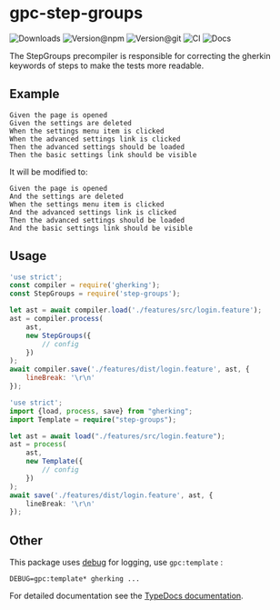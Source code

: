 # gpc-step-groups

![Downloads](https://img.shields.io/npm/dw/step-groups?style=flat-square)
![Version@npm](https://img.shields.io/npm/v/step-groups?label=version%40npm&style=flat-square)
![Version@git](https://img.shields.io/github/package-json/v/gherking/gpc-step-groups/master?label=version%40git&style=flat-square)
![CI](https://img.shields.io/github/workflow/status/gherking/gpc-step-groups/CI/master?label=ci&style=flat-square)
![Docs](https://img.shields.io/github/workflow/status/gherking/gpc-step-groups/Docs/master?label=docs&style=flat-square)

The StepGroups precompiler is responsible for correcting the gherkin keywords of steps to make the tests more readable.

## Example

```gherkin
Given the page is opened
Given the settings are deleted
When the settings menu item is clicked
When the advanced settings link is clicked
Then the advanced settings should be loaded
Then the basic settings link should be visible
```
It will be modified to:

```gherkin
Given the page is opened
And the settings are deleted
When the settings menu item is clicked
And the advanced settings link is clicked
Then the advanced settings should be loaded
And the basic settings link should be visible
```

## Usage

```javascript
'use strict';
const compiler = require('gherking');
const StepGroups = require('step-groups');

let ast = await compiler.load('./features/src/login.feature');
ast = compiler.process(
    ast,
    new StepGroups({
        // config
    })
);
await compiler.save('./features/dist/login.feature', ast, {
    lineBreak: '\r\n'
});
```

```typescript
'use strict';
import {load, process, save} from "gherking";
import Template = require("step-groups");

let ast = await load("./features/src/login.feature");
ast = process(
    ast,
    new Template({
        // config
    })
);
await save('./features/dist/login.feature', ast, {
    lineBreak: '\r\n'
});
```
## Other

This package uses [debug](https://www.npmjs.com/package/debug) for logging, use `gpc:template` :

```shell
DEBUG=gpc:template* gherking ...
```

For detailed documentation see the [TypeDocs documentation](https://gherking.github.io/step-groups/).